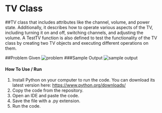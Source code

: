 # TV Class
##TV class that includes attributes like the channel, volume, and power state. Additionally, it describes how to operate various aspects of the TV, including turning it on and off, switching channels, and adjusting the volume. A TestTV function is also defined to test the functionality of the TV class by creating two TV objects and executing different operations on them.

##Problem Given
![problem](https://github.com/angelomichaelx/UML_TV/assets/129743375/c8560d10-2b0e-418b-ace2-81d344bf5ffb)
###Sample Output
![sample output](https://github.com/angelomichaelx/UML_TV/assets/129743375/4424b5c5-459a-45b6-855b-f520f448f7b4)

#### How To Use / Run
1. Install Python on your computer to run the code. You can download its latest version here: https://www.python.org/downloads/ 
2. Copy the code from the repository. 
3. Open an IDE and paste the code. 
4. Save the file with a .py extension. 
5. Run the code. 


